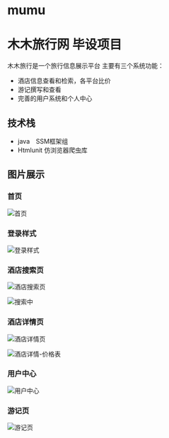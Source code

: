 # mumu
# 木木旅行网 毕设项目

木木旅行是一个旅行信息展示平台 主要有三个系统功能：
- 酒店信息查看和检索，各平台比价
- 游记撰写和查看
- 完善的用户系统和个人中心

## 技术栈
- java　SSM框架组
- Htmlunit 仿浏览器爬虫库

## 图片展示
### 首页
![首页](https://file.fishmaple.cn/mumu/1.png)  
### 登录样式
![登录样式](https://file.fishmaple.cn/mumu/2.png)  
### 酒店搜索页
![酒店搜索页](https://file.fishmaple.cn/mumu/3.png)  

![搜索中](https://file.fishmaple.cn/mumu/4.png)  
### 酒店详情页
![酒店详情页](https://file.fishmaple.cn/mumu/5.png)  

![酒店详情-价格表](https://file.fishmaple.cn/mumu/6.png)  
### 用户中心
![用户中心](https://file.fishmaple.cn/mumu/7.png)  
### 游记页
![游记页](https://file.fishmaple.cn/mumu/8.png)  
